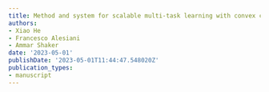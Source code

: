 ```yaml
---
title: Method and system for scalable multi-task learning with convex clustering
authors:
- Xiao He
- Francesco Alesiani
- Ammar Shaker
date: '2023-05-01'
publishDate: '2023-05-01T11:44:47.548020Z'
publication_types:
- manuscript
---
```

